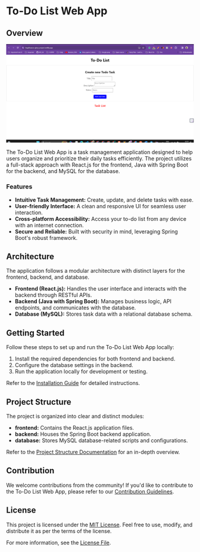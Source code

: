 # To-Do List Web App

## Overview


![To-Do-List](https://github.com/Glorycs29/Tasks/blob/main/Screenshot%20(429).png)

The To-Do List Web App is a task management application designed to help users organize and prioritize their daily tasks efficiently. The project utilizes a full-stack approach with React.js for the frontend, Java with Spring Boot for the backend, and MySQL for the database.

### Features

- **Intuitive Task Management:** Create, update, and delete tasks with ease.
- **User-friendly Interface:** A clean and responsive UI for seamless user interaction.
- **Cross-platform Accessibility:** Access your to-do list from any device with an internet connection.
- **Secure and Reliable:** Built with security in mind, leveraging Spring Boot's robust framework.

## Architecture

The application follows a modular architecture with distinct layers for the frontend, backend, and database.

- **Frontend (React.js):** Handles the user interface and interacts with the backend through RESTful APIs.
- **Backend (Java with Spring Boot):** Manages business logic, API endpoints, and communicates with the database.
- **Database (MySQL):** Stores task data with a relational database schema.

## Getting Started

Follow these steps to set up and run the To-Do List Web App locally:

1. Install the required dependencies for both frontend and backend.
2. Configure the database settings in the backend.
3. Run the application locally for development or testing.

Refer to the [Installation Guide](#) for detailed instructions.

## Project Structure

The project is organized into clear and distinct modules:

- **frontend:** Contains the React.js application files.
- **backend:** Houses the Spring Boot backend application.
- **database:** Stores MySQL database-related scripts and configurations.

Refer to the [Project Structure Documentation](#) for an in-depth overview.

## Contribution

We welcome contributions from the community! If you'd like to contribute to the To-Do List Web App, please refer to our [Contribution Guidelines](CONTRIBUTING.md).

## License

This project is licensed under the [MIT License](LICENSE.md). Feel free to use, modify, and distribute it as per the terms of the license.

For more information, see the [License File](LICENSE.md).
